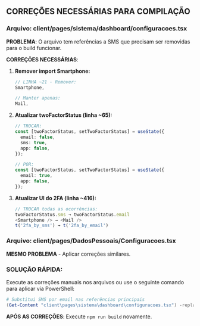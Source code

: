 ## CORREÇÕES NECESSÁRIAS PARA COMPILAÇÃO

### Arquivo: client/pages/sistema/dashboard/configuracoes.tsx

**PROBLEMA**: O arquivo tem referências a SMS que precisam ser removidas para o build funcionar.

**CORREÇÕES NECESSÁRIAS**:

1. **Remover import Smartphone:**
   ```typescript
   // LINHA ~21 - Remover:
   Smartphone,
   
   // Manter apenas:
   Mail,
   ```

2. **Atualizar twoFactorStatus (linha ~65):**
   ```typescript
   // TROCAR:
   const [twoFactorStatus, setTwoFactorStatus] = useState({
     email: false,
     sms: true,
     app: false,
   });
   
   // POR:
   const [twoFactorStatus, setTwoFactorStatus] = useState({
     email: true,
     app: false,
   });
   ```

3. **Atualizar UI do 2FA (linha ~416):**
   ```typescript
   // TROCAR todas as ocorrências:
   twoFactorStatus.sms → twoFactorStatus.email
   <Smartphone /> → <Mail />
   t('2fa_by_sms') → t('2fa_by_email')
   ```

### Arquivo: client/pages/DadosPessoais/Configuracoes.tsx

**MESMO PROBLEMA** - Aplicar correções similares.

### SOLUÇÃO RÁPIDA:

Execute as correções manuais nos arquivos ou use o seguinte comando para aplicar via PowerShell:

```powershell
# Substitui SMS por email nas referências principais
(Get-Content "client\pages\sistema\dashboard\configuracoes.tsx") -replace 'twoFactorStatus\.sms', 'twoFactorStatus.email' -replace 'Smartphone', 'Mail' -replace '2fa_by_sms', '2fa_by_email' | Set-Content "client\pages\sistema\dashboard\configuracoes.tsx"
```

**APÓS AS CORREÇÕES**: Execute `npm run build` novamente.
